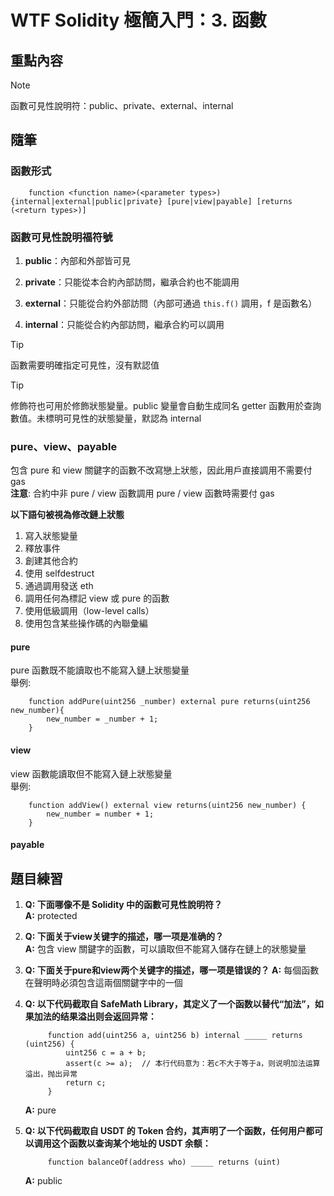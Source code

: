 # WTF Solidity 極簡入門：3. 函數

## 重點內容

> [!NOTE]
> 函數可見性說明符：public、private、external、internal

## 隨筆

### 函數形式

```solidity
    function <function name>(<parameter types>) {internal|external|public|private} [pure|view|payable] [returns (<return types>)]
```

### 函數可見性說明福符號

1. **public**：內部和外部皆可見

2. **private**：只能從本合約內部訪問，繼承合約也不能調用

3. **external**：只能從合約外部訪問（內部可通過 `this.f()` 調用，f 是函數名）

4. **internal**：只能從合約內部訪問，繼承合約可以調用

>[!TIP]
> 函數需要明確指定可見性，沒有默認值

> [!TIP]
> 修飾符也可用於修飾狀態變量。public 變量會自動生成同名 getter 函數用於查詢數值。未標明可見性的狀態變量，默認為 internal

### pure、view、payable

包含 pure 和 view 關鍵字的函數不改寫戀上狀態，因此用戶直接調用不需要付 gas  
**注意**: 合約中非 pure / view 函數調用 pure / view 函數時需要付 gas

**以下語句被視為修改鏈上狀態**  

1. 寫入狀態變量
2. 釋放事件
3. 創建其他合約
4. 使用 selfdestruct
5. 通過調用發送 eth
6. 調用任何為標記 view 或 pure 的函數
7. 使用低級調用（low-level calls）
8. 使用包含某些操作碼的內聯彙編

#### pure

pure 函數既不能讀取也不能寫入鏈上狀態變量  
舉例:

```solidity
    function addPure(uint256 _number) external pure returns(uint256 new_number){
        new_number = _number + 1;
    }
```

#### view

view 函數能讀取但不能寫入鏈上狀態變量  
舉例:

```solidity
    function addView() external view returns(uint256 new_number) {
        new_number = number + 1;
    }
```

#### payable

## 題目練習

1. **Q: 下面哪像不是 Solidity 中的函數可見性說明符？**  
   **A:** protected

2. **Q: 下面关于view关键字的描述，哪一项是准确的？**  
   **A:** 包含 view 關鍵字的函數，可以讀取但不能寫入儲存在鏈上的狀態變量

3. **Q: 下面关于pure和view两个关键字的描述，哪一项是错误的？**
   **A:** 每個函數在聲明時必須包含這兩個關鍵字中的一個

4. **Q:  以下代码截取自 SafeMath Library，其定义了一个函数以替代“加法”，如果加法的结果溢出则会返回异常：**

   ```solidity
        function add(uint256 a, uint256 b) internal _____ returns (uint256) {
            uint256 c = a + b;
            assert(c >= a);  // 本行代码意为：若c不大于等于a，则说明加法运算溢出，抛出异常
            return c;
        }
   ```

   **A:** pure

5. **Q: 以下代码截取自 USDT 的 Token 合约，其声明了一个函数，任何用户都可以调用这个函数以查询某个地址的 USDT 余额：**

   ```solidity
        function balanceOf(address who) _____ returns (uint)
   ```

   **A:** public
